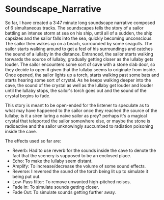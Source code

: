 # Soundscape_Narrative
So far, I have created a 3:47 minute long soundscape narrative composed of 6 simultaneous tracks. The soundscapes tells the story of a sailor battling an intense storm at sea on his ship, until all of a sudden, 
the ship capsizes and the sailor falls into the sea, quickly becoming unconscious. The sailor then wakes up on a beach, surrounded by some seagulls. The sailor starts walking around to get a feel of his surroundings 
and catches the sound of a lullaby in the distance. Entranced, the sailor starts walking torwards the source of lullaby, gradually getting closer as the lullaby gets louder. The sailor encounters some sort of cave 
with a stone slab door, so they decide to open it given that the lullaby seems to originate from inside. Once opened, the sailor lights up a torch, starts walking past some bats and starts hearing some sort of crystal.
As he keeps walking deeper into the cave, the sound of the crystal as well as the lullaby get louder and louder until the lullaby stops, the sailor's torch goes out and the sound of the crystal begins to fade.

This story is meant to be open-ended for the listener to speculate as to what may have happened to the sailor once they reached the source of the lullaby; is it a siren luring a naive sailor as prey? perhaps it's a 
magical crystal that teleported the sailor somewhere else, or maybe the stone is radioactive and the sailor unknowingly succumbed to radiation poisoning inside the cave.

The effects used so far are:
- Reverb: Had to use reverb for the sounds inside the cave to denote the fact that the scenery is supposed to be an enclosed place.
- Echo: To make the lullaby seem distant.
- Amplify: To increase/decrease the volume of some sound effects.
- Reverse: I reversed the sound of the torch being lit up to simulate it being put out.
- Low-Pass filter: To remove unwanted high-pitched noises.
- Fade In: To simulate sounds getting closer.
- Fade Out: To simulate sounds getting further away.
